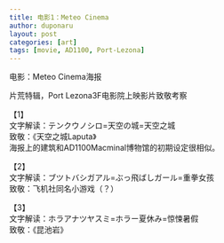 ```yaml
---
title: 电影1：Meteo Cinema
author: duponaru
layout: post
categories: [art]
tags: [movie, AD1100, Port-Lezona]
---
```


电影：Meteo Cinema海报  

片荒特辑，Port Lezona3F电影院上映影片致敬考察    
<span class="image centered"><img src="{{ '/assets/post_img/2020-06-12/movies.png' | relative_url }}" alt="" /></span>   

【1】
<span class="image centered"><img src="{{ '/assets/post_img/2020-06-12/1_sky_castle.png' | relative_url }}" alt="" /></span>   
文字解读：テンクウノシロ=天空の城=天空之城   
致敬：《天空之城Laputa》  
海报上的建筑和AD1100Macminal博物馆的初期设定很相似。   

【2】 
<span class="image centered"><img src="{{ '/assets/post_img/2020-06-12/2.png' | relative_url }}" alt="" /></span>   
文字解读：ブツトバシガアル=ぶっ飛ばしガール=重拳女孩  
致敬：飞机社同名小游戏（？）  

【3】 
<span class="image centered"><img src="{{ '/assets/post_img/2020-06-12/3_horror.png' | relative_url }}" alt="" /></span>   
文字解读：ホラアナツヤスミ=ホラー夏休み=惊悚暑假  
致敬：《昆池岩》  